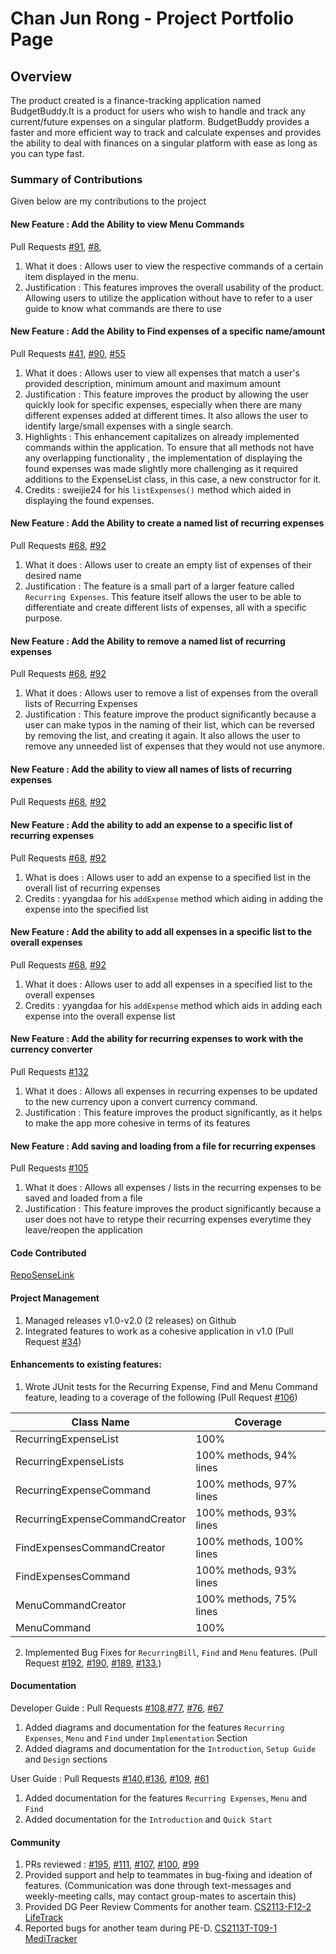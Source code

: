 # Chan Jun Rong - Project Portfolio Page

## Overview
The product created is a finance-tracking application named BudgetBuddy.It is a product for users who wish 
to handle and track any current/future expenses on a singular platform. BudgetBuddy provides a faster 
and more efficient way to track and calculate expenses and provides the ability to deal with 
finances on a singular platform with ease as long as you can type fast.

### Summary of Contributions
Given below are my contributions to the project

#### New Feature : Add the Ability to view Menu Commands 
Pull Requests [#91](https://github.com/AY2324S2-CS2113-T12-3/tp/pull/91), [#8](https://github.com/AY2324S2-CS2113-T12-3/tp/pull/8),
1. What it does : Allows user to view the respective commands of a certain item displayed in the menu.
2. Justification : This features improves the overall usability of the product. Allowing users to utilize the
application without have to refer to a user guide to know what commands are there to use

#### New Feature : Add the Ability to Find expenses of a specific name/amount
Pull Requests [#41](https://github.com/AY2324S2-CS2113-T12-3/tp/pull/41), [#90](https://github.com/AY2324S2-CS2113-T12-3/tp/pull/90), [#55](https://github.com/AY2324S2-CS2113-T12-3/tp/pull/55)
1. What it does : Allows user to view all expenses that match a user's provided description, minimum amount and maximum
amount
2. Justification : This feature improves the product by allowing the user quickly look for specific expenses, especially
when there are many different expenses added at different times. It also allows the user to identify large/small expenses
with a single search.
3. Highlights : This enhancement capitalizes on already implemented commands within the application. To ensure that all methods
not have any overlapping functionality , the implementation of displaying the found expenses was made slightly more challenging as
it required additions to the ExpenseList class, in this case, a new constructor for it.
4. Credits : sweijie24 for his `listExpenses()` method which aided in displaying the found expenses.

#### New Feature : Add the Ability to create a named list of recurring expenses
Pull Requests [#68](https://github.com/AY2324S2-CS2113-T12-3/tp/pull/68), [#92](https://github.com/AY2324S2-CS2113-T12-3/tp/pull/92)
1. What it does : Allows user to create an empty list of expenses of their desired name
2. Justification : The feature is a small part of a larger feature called `Recurring Expenses`. This feature itself allows
the user to be able to differentiate and create different lists of expenses, all with a specific purpose.

#### New Feature : Add the Ability to remove a named list of recurring expenses
Pull Requests [#68](https://github.com/AY2324S2-CS2113-T12-3/tp/pull/68), [#92](https://github.com/AY2324S2-CS2113-T12-3/tp/pull/92)
1. What it does : Allows user to remove a list of expenses from the overall lists of Recurring Expenses
2. Justification : This feature improve the product significantly because a user can make typos in the naming
of their list, which can be reversed by removing the list, and creating it again. It also allows the user to remove
any unneeded list of expenses that they would not use anymore.

#### New Feature : Add the ability to view all names of lists of recurring expenses
Pull Requests [#68](https://github.com/AY2324S2-CS2113-T12-3/tp/pull/68), [#92](https://github.com/AY2324S2-CS2113-T12-3/tp/pull/92)

#### New Feature : Add the ability to add an expense to a specific list of recurring expenses
Pull Requests [#68](https://github.com/AY2324S2-CS2113-T12-3/tp/pull/68), [#92](https://github.com/AY2324S2-CS2113-T12-3/tp/pull/92)
1. What is does : Allows user to add an expense to a specified list in the overall list of recurring expenses
2. Credits : yyangdaa for his `addExpense` method which aiding in adding the expense into the specified list

#### New Feature : Add the ability to add all expenses in a specific list to the overall expenses
Pull Requests [#68](https://github.com/AY2324S2-CS2113-T12-3/tp/pull/68), [#92](https://github.com/AY2324S2-CS2113-T12-3/tp/pull/92)
1. What it does : Allows user to add all expenses in a specified list to the overall expenses
2. Credits : yyangdaa for his `addExpense` method which aids in adding each expense into the overall expense list

#### New Feature : Add the ability for recurring expenses to work with the currency converter
Pull Requests [#132](https://github.com/AY2324S2-CS2113-T12-3/tp/pull/132)
1. What it does : Allows all expenses in recurring expenses to be updated to the new currency upon a convert currency command.
2. Justification : This feature improves the product significantly, as it helps to make the app more cohesive in terms of its features

#### New Feature : Add saving and loading from a file for recurring expenses
Pull Requests [#105](https://github.com/AY2324S2-CS2113-T12-3/tp/pull/105)
1. What it does : Allows all expenses / lists in the recurring expenses to be saved and loaded from a file
2. Justification : This feature improves the product significantly because a user does not have to retype their recurring expenses
everytime they leave/reopen the application

#### Code Contributed
[RepoSenseLink](https://nus-cs2113-ay2324s2.github.io/tp-dashboard/?search=itsmejr257&breakdown=true&sort=groupTitle%20dsc&sortWithin=title&since=2024-02-23&timeframe=commit&mergegroup=&groupSelect=groupByRepos&checkedFileTypes=docs~functional-code~test-code~other)

#### Project Management
1. Managed releases v1.0-v2.0 (2 releases) on Github
2. Integrated features to work as a cohesive application in v1.0 (Pull Request [#34](https://github.com/AY2324S2-CS2113-T12-3/tp/pull/34))

#### Enhancements to existing features:
1. Wrote JUnit tests for the Recurring Expense, Find and Menu Command feature, leading to a coverage of the following (Pull Request [#106](https://github.com/AY2324S2-CS2113-T12-3/tp/pull/106))
 
| Class Name                     | Coverage                 |
|--------------------------------|--------------------------|
| RecurringExpenseList           | 100%                     |
| RecurringExpenseLists          | 100% methods, 94% lines  |
| RecurringExpenseCommand        | 100% methods, 97% lines  |
| RecurringExpenseCommandCreator | 100% methods, 93% lines  |
| FindExpensesCommandCreator     | 100% methods, 100% lines |
| FindExpensesCommand            | 100% methods, 93% lines  |
| MenuCommandCreator             | 100% methods, 75% lines  |
| MenuCommand                    | 100%                     |

2. Implemented Bug Fixes for `RecurringBill`, `Find` and `Menu` features. (Pull Request [#192](https://github.com/AY2324S2-CS2113-T12-3/tp/pull/192), [#190](https://github.com/AY2324S2-CS2113-T12-3/tp/pull/190), [#189](https://github.com/AY2324S2-CS2113-T12-3/tp/pull/189), [#133](https://github.com/AY2324S2-CS2113-T12-3/tp/pull/133),)

#### Documentation
Developer Guide : Pull Requests [#108](https://github.com/AY2324S2-CS2113-T12-3/tp/pull/108),[#77](https://github.com/AY2324S2-CS2113-T12-3/tp/pull/77), [#76](https://github.com/AY2324S2-CS2113-T12-3/tp/pull/76), [#67](https://github.com/AY2324S2-CS2113-T12-3/tp/pull/76)
  1. Added diagrams and documentation for the features `Recurring Expenses`, `Menu` and `Find` under `Implementation` Section
  2. Added diagrams and documentation for the `Introduction`, `Setup Guide` and `Design` sections


User Guide : Pull Requests [#140](https://github.com/AY2324S2-CS2113-T12-3/tp/pull/140),[#136](https://github.com/AY2324S2-CS2113-T12-3/tp/pull/136), [#109](https://github.com/AY2324S2-CS2113-T12-3/tp/pull/109), [#61](https://github.com/AY2324S2-CS2113-T12-3/tp/pull/61)
  1. Added documentation for the features `Recurring Expenses`, `Menu` and `Find`
  2. Added documentation for the `Introduction` and `Quick Start`

#### Community
1. PRs reviewed : [#195](https://github.com/AY2324S2-CS2113-T12-3/tp/pull/195), [#111](https://github.com/AY2324S2-CS2113-T12-3/tp/pull/111), [#107](https://github.com/AY2324S2-CS2113-T12-3/tp/pull/107), [#100](https://github.com/AY2324S2-CS2113-T12-3/tp/pull/100), [#99](https://github.com/AY2324S2-CS2113-T12-3/tp/pull/99)
2. Provided support and help to teammates in bug-fixing and ideation of features. (Communication was done through text-messages and weekly-meeting calls, may contact group-mates to ascertain this)
3. Provided DG Peer Review Comments for another team. [CS2113-F12-2 LifeTrack](https://github.com/nus-cs2113-AY2324S2/tp/pull/56)
4. Reported bugs for another team during PE-D. [CS2113T-T09-1 MediTracker](https://github.com/AY2324S2-CS2113T-T09-1/tp/)



